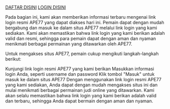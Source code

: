 [DAFTAR DISINI](https://bekasiotomotif.com/)
[LOGIN DISINI](https://bekasiotomotif.com/)

Pada bagian ini, kami akan memberikan informasi terbaru mengenai link login resmi APE77 yang dapat diakses hari ini. Pemain dapat dengan mudah bergabung dan masuk ke dalam situs APE77 melalui link login yang kami sediakan. Kami akan memastikan bahwa link login yang kami berikan adalah valid dan resmi, sehingga para pemain dapat dengan aman dan nyaman menikmati berbagai permainan yang ditawarkan oleh APE77.

Untuk mengakses situs APE77, pemain cukup mengikuti langkah-langkah berikut:

Kunjungi link login resmi APE77 yang kami berikan
Masukkan informasi login Anda, seperti username dan password
Klik tombol "Masuk" untuk masuk ke dalam situs APE77
Dengan menggunakan link login resmi APE77 yang kami sediakan, Anda dapat dengan mudah mengakses situs ini dan mulai menikmati berbagai permainan judi online yang ditawarkan. Kami akan selalu memastikan bahwa link login yang kami berikan adalah valid dan terbaru, sehingga Anda dapat bermain dengan aman dan nyaman.

